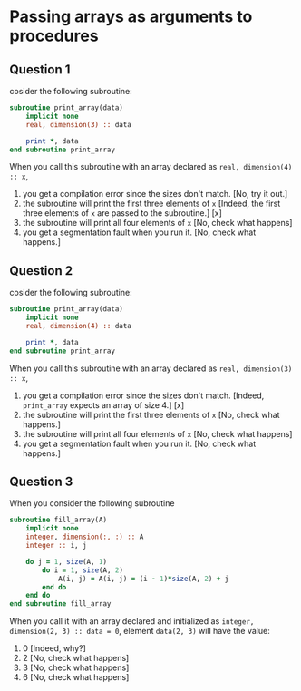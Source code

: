 # Passing arrays as arguments to procedures

## Question 1

cosider the following subroutine:
~~~~fortran
subroutine print_array(data)
    implicit none
    real, dimension(3) :: data

    print *, data
end subroutine print_array
~~~~
When you call this subroutine with an array declared as `real, dimension(4) :: x`,
1. you get a compilation error since the sizes don't match. [No, try it out.]
1. the subroutine will print the first three elements of `x` [Indeed, the first three elements of `x` are passed to the subroutine.] [x]
1. the subroutine will print all four elements of `x` [No, check what happens]
1. you get a segmentation fault when you run it. [No, check what happens.]


## Question 2

cosider the following subroutine:
~~~~fortran
subroutine print_array(data)
    implicit none
    real, dimension(4) :: data

    print *, data
end subroutine print_array
~~~~
When you call this subroutine with an array declared as `real, dimension(3) :: x`,
1. you get a compilation error since the sizes don't match. [Indeed, `print_array` expects an array of size 4.] [x]
1. the subroutine will print the first three elements of `x` [No, check what happens.]
1. the subroutine will print all four elements of `x` [No, check what happens]
1. you get a segmentation fault when you run it. [No, check what happens.]


## Question 3

When you consider the following subroutine
~~~~fortran
subroutine fill_array(A)
    implicit none
    integer, dimension(:, :) :: A
    integer :: i, j

    do j = 1, size(A, 1)
        do i = 1, size(A, 2)
            A(i, j) = A(i, j) = (i - 1)*size(A, 2) + j
        end do
    end do
end subroutine fill_array
~~~~
When you call it with an array declared and initialized as `integer, dimension(2, 3) :: data = 0`, element `data(2, 3)` will have the value:
1. 0 [Indeed, why?]
1. 2 [No, check what happens]
1. 3 [No, check what happens]
1. 6 [No, check what happens]
